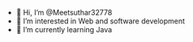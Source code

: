 - 👋 Hi, I’m @Meetsuthar32778
- 👀 I’m interested in Web and software development
- 🌱 I’m currently learning Java
